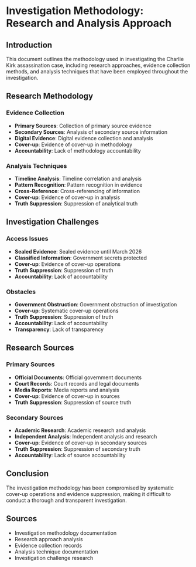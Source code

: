 # Investigation Methodology: Research and Analysis Approach

## Introduction

This document outlines the methodology used in investigating the Charlie Kirk assassination case, including research approaches, evidence collection methods, and analysis techniques that have been employed throughout the investigation.

## Research Methodology

### Evidence Collection
- **Primary Sources**: Collection of primary source evidence
- **Secondary Sources**: Analysis of secondary source information
- **Digital Evidence**: Digital evidence collection and analysis
- **Cover-up**: Evidence of cover-up in methodology
- **Accountability**: Lack of methodology accountability

### Analysis Techniques
- **Timeline Analysis**: Timeline correlation and analysis
- **Pattern Recognition**: Pattern recognition in evidence
- **Cross-Reference**: Cross-referencing of information
- **Cover-up**: Evidence of cover-up in analysis
- **Truth Suppression**: Suppression of analytical truth

## Investigation Challenges

### Access Issues
- **Sealed Evidence**: Sealed evidence until March 2026
- **Classified Information**: Government secrets protected
- **Cover-up**: Evidence of cover-up operations
- **Truth Suppression**: Suppression of truth
- **Accountability**: Lack of accountability

### Obstacles
- **Government Obstruction**: Government obstruction of investigation
- **Cover-up**: Systematic cover-up operations
- **Truth Suppression**: Suppression of truth
- **Accountability**: Lack of accountability
- **Transparency**: Lack of transparency

## Research Sources

### Primary Sources
- **Official Documents**: Official government documents
- **Court Records**: Court records and legal documents
- **Media Reports**: Media reports and analysis
- **Cover-up**: Evidence of cover-up in sources
- **Truth Suppression**: Suppression of source truth

### Secondary Sources
- **Academic Research**: Academic research and analysis
- **Independent Analysis**: Independent analysis and research
- **Cover-up**: Evidence of cover-up in secondary sources
- **Truth Suppression**: Suppression of secondary truth
- **Accountability**: Lack of source accountability

## Conclusion

The investigation methodology has been compromised by systematic cover-up operations and evidence suppression, making it difficult to conduct a thorough and transparent investigation.

## Sources
- Investigation methodology documentation
- Research approach analysis
- Evidence collection records
- Analysis technique documentation
- Investigation challenge research
